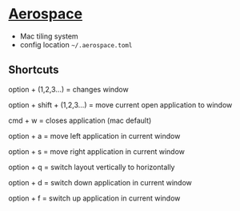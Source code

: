 # [Aerospace](https://github.com/nikitabobko/AeroSpace)
- Mac tiling system
- config location 
`~/.aerospace.toml`
## Shortcuts
option + (1,2,3…) = changes window

option + shift + (1,2,3…) = move current open application to window

cmd + w = closes application (mac default)

option + a = move left application in current window

option + s = move right application in current window

option + q = switch layout vertically to horizontally 

option + d = switch down application in current window

option + f = switch up application in current window
